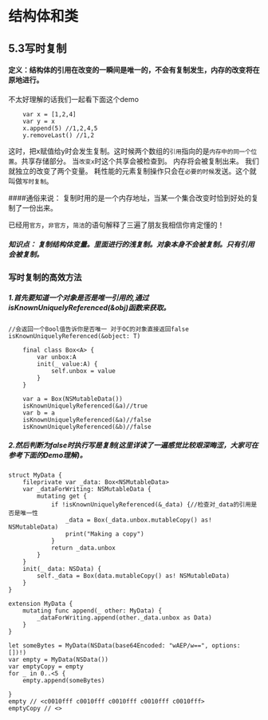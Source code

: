 # 结构体和类



##  5.3写时复制
#### 定义：结构体的引用在改变的一瞬间是唯一的，不会有复制发生，内存的改变将在原地进行。
不太好理解的话我们一起看下面这个demo

        var x = [1,2,4]
        var y = x
        x.append(5) //1,2,4,5
        y.removeLast() //1,2

这时，把x赋值给y时会发生复制。这时候两个数组的```引用```指向的是```内存中的同一个位置```。共享存储部分。
当```改变x```时这个共享会被检查到。
内存将会被复制出来。
我们就独立的改变了两个变量。
耗性能的元素复制操作只会在```必要的时候```发送。这个就叫做```写时复制```。

####通俗来说：  复制时用的是一个内存地址，当某一个集合改变时恰到好处的复制了一份出来。

已经用```官方```，```非官方```，```简洁```的语句解释了三遍了朋友我相信你肯定懂的！




##### 知识点： 复制结构体变量。里面进行的浅复制。对象本身不会被复制。只有引用会被复制。

### 写时复制的高效方法
##### 1.首先要知道一个对象是否是唯一引用的,通过isKnownUniquelyReferenced(&obj)函数来获取。
    //会返回一个Bool值告诉你是否唯一 对于OC的对象直接返回false
    isKnownUniquelyReferenced(&object: T)

        final class Box<A> {
            var unbox:A
            init(_ value:A) {
                self.unbox = value
            }
        }
        
        var a = Box(NSMutableData())
        isKnownUniquelyReferenced(&a)//true
        var b = a  
        isKnownUniquelyReferenced(&a)//false
        isKnownUniquelyReferenced(&b)//false

##### 2.然后判断为false时执行写是复制(这里详读了一遍感觉比较艰深晦涩，大家可在参考下面的Demo理解)。
    struct MyData {
        fileprivate var _data: Box<NSMutableData>
        var _dataForWriting: NSMutableData {
            mutating get {
                if !isKnownUniquelyReferenced(&_data) {//检查对_data的引用是否是唯一性
                    _data = Box(_data.unbox.mutableCopy() as! NSMutableData)
                    print("Making a copy")
                }
                return _data.unbox
            }
        }
        init(_ data: NSData) {
            self._data = Box(data.mutableCopy() as! NSMutableData)
        }
    }
    
    extension MyData {
        mutating func append(_ other: MyData) {
            _dataForWriting.append(other._data.unbox as Data)
        }
    }
    
    let someBytes = MyData(NSData(base64Encoded: "wAEP/w==", options: [])!)
    var empty = MyData(NSData())
    var emptyCopy = empty
    for _ in 0..<5 {
        empty.append(someBytes)
    
    }
    empty // <c0010fff c0010fff c0010fff c0010fff c0010fff>
    emptyCopy // <>





